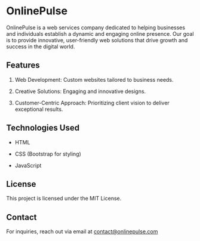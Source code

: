 # OnlinePulse

OnlinePulse is a web services company dedicated to helping businesses and individuals establish a dynamic and engaging online presence. Our goal is to provide innovative, user-friendly web solutions that drive growth and success in the digital world.

## Features

1. Web Development: Custom websites tailored to business needs.

2. Creative Solutions: Engaging and innovative designs.

3. Customer-Centric Approach: Prioritizing client vision to deliver exceptional results.

## Technologies Used

* HTML

* CSS (Bootstrap for styling)

* JavaScript

## License

This project is licensed under the MIT License.

## Contact

For inquiries, reach out via email at [contact@onlinepulse.com](mailto:contact@onlinepulse.com)

